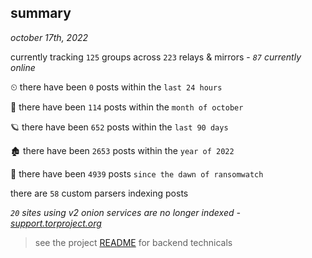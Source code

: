 
## summary
_october 17th, 2022_

currently tracking `125` groups across `223` relays & mirrors - _`87` currently online_

⏲ there have been `0` posts within the `last 24 hours`

🦈 there have been `114` posts within the `month of october`

🪐 there have been `652` posts within the `last 90 days`

🏚 there have been `2653` posts within the `year of 2022`

🦕 there have been `4939` posts `since the dawn of ransomwatch`

there are `58` custom parsers indexing posts

_`20` sites using v2 onion services are no longer indexed - [support.torproject.org](https://support.torproject.org/onionservices/v2-deprecation/)_

> see the project [README](https://github.com/joshhighet/ransomwatch#ransomwatch--) for backend technicals
